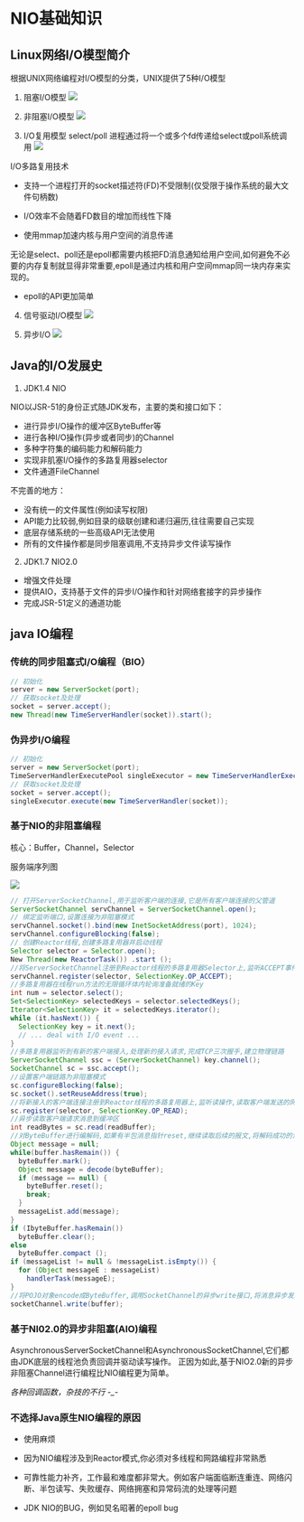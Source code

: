 # NIO基础知识

## Linux网络I/O模型简介
根据UNIX网络编程对I/O模型的分类，UNIX提供了5种I/O模型

1. 阻塞I/O模型
![](assets/1-NIO入门-1bc01.png)

2. 非阻塞I/O模型
![](assets/1-NIO入门-981ef.png)

3. I/O复用模型
select/poll 进程通过将一个或多个fd传递给select或poll系统调用
![](assets/1-NIO入门-c026d.png)

  I/O多路复用技术

  - 支持一个进程打开的socket描述符(FD)不受限制(仅受限于操作系统的最大文件句柄数)

  - I/O效率不会随着FD数目的增加而线性下降

  - 使用mmap加速内核与用户空间的消息传递

  无论是select、poll还是epoll都需要内核把FD消息通知给用户空间,如何避免不必要的内存复制就显得非常重要,epoll是通过内核和用户空间mmap同一块内存来实现的。

  - epoll的API更加简单

4. 信号驱动I/O模型
![](assets/1-NIO入门-2aa1e.png)

5. 异步I/O
![](assets/1-NIO入门-a90c4.png)

## Java的I/O发展史

1. JDK1.4 NIO

  NIO以JSR-51的身份正式随JDK发布，主要的类和接口如下：
  - 进行异步I/O操作的缓冲区ByteBuffer等
  - 进行各种I/O操作(异步或者同步)的Channel
  - 多种字符集的编码能力和解码能力
  - 实现非肌塞I/O操作的多路复用器selector
  - 文件通道FileChannel

  不完善的地方：
  - 没有统一的文件属性(例如读写权限)
  - API能力比较弱,例如目录的级联创建和递归遍历,往往需要自己实现
  - 底层存储系统的一些高级API无法使用
  - 所有的文件操作都是同步阻塞调用,不支持异步文件读写操作

2. JDK1.7 NIO2.0

  - 增强文件处理
  - 提供AIO，支持基于文件的异步I/O操作和针对网络套接字的异步操作
  - 完成JSR-51定义的通道功能

## java IO编程

### 传统的同步阻塞式I/O编程（BIO）

```java
// 初始化
server = new ServerSocket(port);
// 获取socket及处理
socket = server.accept();
new Thread(new TimeServerHandler(socket)).start();
```

### 伪异步I/O编程


```java
// 初始化
server = new ServerSocket(port);
TimeServerHandlerExecutePool singleExecutor = new TimeServerHandlerExecutePool(50, 10000); // 创建IO任务线程池
// 获取socket及处理
socket = server.accept();
singleExecutor.execute(new TimeServerHandler(socket));
```

### 基于NIO的非阻塞编程

核心：Buffer，Channel，Selector

服务端序列图

![](assets/1-NIO入门-46ccc.png)

```java
// 打开ServerSocketChannel,用于监听客户端的连接,它是所有客户端连接的父管道
ServerSocketChannel servChannel = ServerSocketChannel.open();
// 绑定监听端口,设置连接为非阻塞模式
servChannel.socket().bind(new InetSocketAddress(port), 1024);
servChannel.configureBlocking(false);
// 创建Reactor线程,创建多路复用器并启动线程
Selector selector = Selector.open();
New Thread(new ReactorTask()) .start ();
//将ServerSocketChannel注册到Reactor线程的多路复用器Selector上,监听ACCEPT事件
servChannel.register(selector, SelectionKey.OP_ACCEPT);
//多路复用器在线程run方法的无限循环体内轮询准备就绪的Key
int num = selector.select();
Set<SelectionKey> selectedKeys = selector.selectedKeys();
Iterator<SelectionKey> it = selectedKeys.iterator();
while (it.hasNext()) {
  SelectionKey key = it.next();
  // ... deal with I/O event ...
}
//多路复用器监听到有新的客户端接入,处理新的接入请求,完成TCP三次握手,建立物理链路
ServerSocketChannel ssc = (ServerSocketChannel) key.channel();
SocketChannel sc = ssc.accept();
//设置客户端链路为非阻塞模式
sc.configureBlocking(false);
sc.socket().setReuseAddress(true);
//将新接入的客户端连接注册到Reactor线程的多路复用器上,监听读操作,读取客户端发送的网络消息
sc.register(selector, SelectionKey.OP_READ);
//异步读取客户端请求消息到缓冲区
int readBytes = sc.read(readBuffer);
//对ByteBuffer进行编解码,如果有半包消息指针reset,继续读取后续的报文,将解码成功的泊息封装成Task,投递到业务线程池中,进行业务逻辑编排
Object message = null;
while(buffer.hasRemain()) {
  byteBuffer.mark();
  Object message = decode(byteBuffer);
  if (message == null) {
    byteBuffer.reset();
    break;
  }
  messageList.add(message);
}
if (IbyteBuffer.hasRemain())  
  byteBuffer.clear();
else
  byteBuffer.compact ();
if (messageList != null & !messageList.isEmpty()) {
  for (Object messageE : messageList)
    handlerTask(messageE);
}
//将POJO对象encode成ByteBuffer,调用SocketChannel的异步write接口,将消息异步发送给客户端
socketChannel.write(buffer);
```

### 基于NI02.0的异步非阻塞(AIO)编程

AsynchronousServerSocketChannel和AsynchronousSocketChannel,它们都由JDK底层的线程池负责回调并驱动读写操作。
正因为如此,基于NIO2.0新的异步非阻塞Channel进行编程比NIO编程更为简单。

*各种回调函数，杂技的不行 -_-*

### 不选择Java原生NIO编程的原因

- 使用麻烦

- 因为NIO编程涉及到Reactor模式,你必须对多线程和网路编程非常熟悉

- 可靠性能力补齐，工作最和难度都非常大。例如客户端面临断连重连、网络闪断、半包读写、失败缓存、网络拥塞和异常码流的处理等问题

- JDK NIO的BUG，例如炅名昭著的epoll bug
